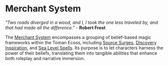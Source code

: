 # Merchant System

*"Two roads diverged in a wood, and I, I took the one less traveled by, and that had made all the difference."* - **Robert Frost**

The <a href="Merchant System.html">Merchant System</a> encompasses a grouping of belief-based magic frameworks within the Toman Ecoss, including <a href="Source Surge.html">Source Surges</a>, <a href="Discovery Inspiration.html">Discovery Inspiration</a>, and <a href="Sea Level Spell.html">Sea Level Spells</a>. Its purpose is to let characters harness the power of their beliefs, translating them into tangible abilities that enhance both roleplay and narrative immersion.


